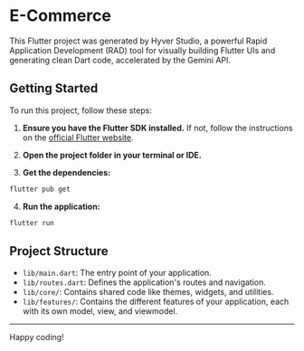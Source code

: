 # E-Commerce

This Flutter project was generated by Hyver Studio, a powerful Rapid Application Development (RAD) tool for visually building Flutter UIs and generating clean Dart code, accelerated by the Gemini API.

## Getting Started

To run this project, follow these steps:

1.  **Ensure you have the Flutter SDK installed.** If not, follow the instructions on the [official Flutter website](https://flutter.dev/docs/get-started/install).

2.  **Open the project folder in your terminal or IDE.**

3.  **Get the dependencies:**
```sh
flutter pub get
```

4.  **Run the application:**
```sh
flutter run
```

## Project Structure

-   `lib/main.dart`: The entry point of your application.
-   `lib/routes.dart`: Defines the application's routes and navigation.
-   `lib/core/`: Contains shared code like themes, widgets, and utilities.
-   `lib/features/`: Contains the different features of your application, each with its own model, view, and viewmodel.


---

Happy coding!